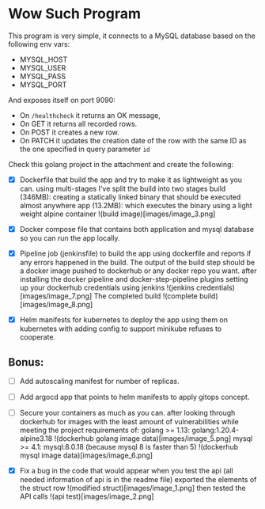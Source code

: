 # Wow Such Program

This program is very simple, it connects to a MySQL database based on the following env vars:
* MYSQL_HOST
* MYSQL_USER
* MYSQL_PASS
* MYSQL_PORT

And exposes itself on port 9090:
* On `/healthcheck` it returns an OK message, 
* On GET it returns all recorded rows.
* On POST it creates a new row.
* On PATCH it updates the creation date of the row with the same ID as the one specified in query parameter `id`

Check this golang project in the attachment and create the following:
- [x] Dockerfile that build the app and try to make it as lightweight as you can.
	using multi-stages I've split the build into two stages
	build (346MB): creating a statically linked binary that should be executed almost anywhere
	app (13.2MB): which executes the binary using a light weight alpine container
	!(build image)[images/image_3.png]
- [x] Docker compose file that contains both application and mysql database so you can run the app locally.
- [x] Pipeline job (jenkinsfile) to build the app using dockerfile and reports if any errors happened in the build. The output of the build step should be a docker image pushed to dockerhub or any docker repo you want.
	after installing the docker pipeline and docker-step-pipeline plugins
	setting up your dockerhub credentials using jenkins
	!(jenkins credentials)[images/image_7.png]
	The completed build
	!(complete build)[images/image_8.png]
- [x] Helm manifests for kubernetes to deploy the app using them on kubernetes with adding config to support 
    minikube refuses to cooperate.


## Bonus:
- [ ] Add autoscaling manifest for number of replicas.
- [ ] Add argocd app that points to helm manifests to apply gitops concept.
- [ ] Secure your containers as much as you can.
	after looking through dockerhub for images with the least amount of vulnerabilities while meeting the project requirements of:
	golang >= 1.13: golang:1.20.4-alpine3.18
	!(dockerhub golang image data)[images/image_5.png]
	mysql >= 4.1: mysql:8.0.18 (because mysql 8 is faster than 5)
	!(dockerhub mysql image data)[images/image_6.png]

- [x] Fix a bug in the code that would appear when you test the api (all needed information of api is in the readme file)
	exported the elements of the struct row
	!(modified struct)[images/image_1.png]
	then tested the API calls
	!(api test)[images/image_2.png]